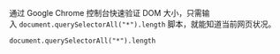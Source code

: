 通过 Google Chrome 控制台快速验证 DOM 大小，只需输入 `document.querySelectorAll("*").length` 脚本，就能知道当前网页状况。

```
document.querySelectorAll("*").length
```